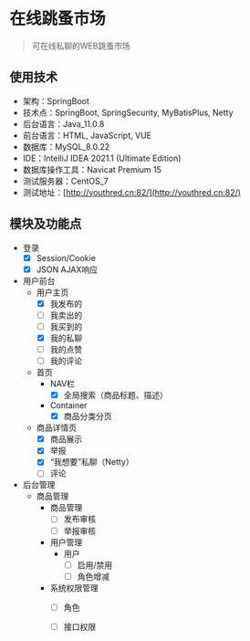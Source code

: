 # 在线跳蚤市场

> 可在线私聊的WEB跳蚤市场

## 使用技术

- 架构：SpringBoot
- 技术点：SpringBoot, SpringSecurity, MyBatisPlus, Netty
- 后台语言：Java_11.0.8
- 前台语言：HTML, JavaScript, VUE
- 数据库：MySQL_8.0.22
- IDE：IntelliJ IDEA 2021.1 (Ultimate Edition)
- 数据库操作工具：Navicat Premium 15
- 测试服务器：CentOS_7
- 测试地址：[http://youthred.cn:82/](http://youthred.cn:82/)

## 模块及功能点

- 登录
    - [x] Session/Cookie
    - [x] JSON AJAX响应
- 用户前台
    - 用户主页
        - [x] 我发布的
        - [ ] 我卖出的
        - [ ] 我买到的
        - [x] 我的私聊
        - [ ] 我的点赞
        - [ ] 我的评论
    - 首页
        - NAV栏
            - [x] 全局搜索（商品标题、描述）
        - Container
            - [x] 商品分类分页
    - 商品详情页
        - [x] 商品展示
        - [x] 举报
        - [x] “我想要”私聊（Netty）
        - [ ] 评论
- 后台管理
    - 商品管理
        - 商品管理
            - [ ] 发布审核
            - [ ] 举报审核
        - 用户管理
            - 用户
                - [ ] 启用/禁用
                - [ ] 角色增减
        - 系统权限管理
            - [ ] 角色
            - [ ] 接口权限
            